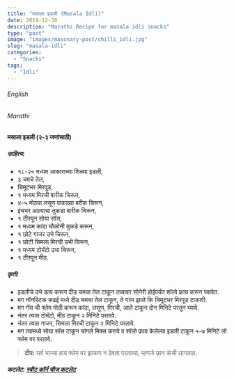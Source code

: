 ```yaml
---
title: "मसाला इडली (Masala Idli)"
date: 2019-12-30
description: "Marathi Recipe for masala idli snacks"
type: "post"
image: "images/masonary-post/chilli_idli.jpg"
slug: "masala-idli"
categories: 
  - "Snacks"
tags:
  - "Idli"
---
```


###### English








###### Marathi




#### मसाला इडली (२-३ जणांसाठी)



##### साहित्य: 


- १८-२० मध्यम आकाराच्या शिळ्या इडली,
- ३ चमचे तेल,
- चिमूटभर मिरपूड,
- १ मध्यम मिरची बारीक चिरून,
- ४-५ मोठ्या लसूण पाकळ्या बरीक चिरून,
- इंचभर आल्याचा तुकडा बारीक चिरून,
- १ टीस्पून सोया सॉस,
- १ मध्यम कांदा चौकोनी तुकडे करून,
- १ छोटे गाजर उभे चिरून,
- १ छोटी सिमला मिरची उभी चिरून,
- १ मध्यम टोमॅटो उभा चिरून,
- १ टीस्पून मीठ.


##### कृती:


- इडलीचे उभे काप करून दीड चमचा तेल टाकून तव्यावर सोनेरी होईपर्यंत शॉलो फ्राय करून घ्यावेत.
- मग नॉनस्टिक कढई मध्ये दीड चमचा तेल टाकून, ते गरम झाले कि चिमूटभर मिरपूड टाकावी.
- मग गॅस ची फ्लेम मोठी करून कांदा, लसूण, मिरची, आले टाकून दोन मिनिटे परतून घ्यावे.
- नंतर त्यात टोमॅटो, मीठ टाकून २ मिनिटे परतावे.
- नंतर त्यात गाजर, सिमला मिरची टाकून २ मिनिटे परतावे.
- मग त्यामध्ये सोया सॉस टाकून चांगले मिक्स करावे व शॉलो फ्राय केलेल्या इडली टाकून ५-७ मिनिटे लो फ्लेम वर परतावे.



> **टीप:** सर्व भाज्या हाय फ्लेम वर झाकण न ठेवता परताव्या, म्हणजे छान क्रंची लागतात.


##### कटलेट: [स्वीट कॉर्न चीज कटलेट](/sweet-corn-cheese-cutlet) 